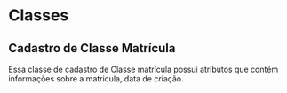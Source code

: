# Classes
## Cadastro de Classe Matrícula
Essa classe de cadastro de Classe matrícula possui atributos que contém informações sobre a matricula, data de criação.